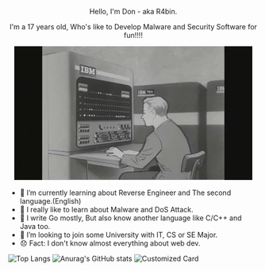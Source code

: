 <p align="center">
    Hello, I'm Don - aka R4bin.
</p>

<p align="center">
    I'm a 17 years old, Who's like to Develop Malware and Security Software for fun!!!!
</p>

<p align="center">
    <img src="qweoiuqweiu.gif" alt="Typing">
</p>

- 🌱 I’m currently learning about Reverse Engineer and The second language.(English)
- 🎩 I really like to learn about Malware and DoS Attack.
- 👾 I write Go mostly, But also know another language like C/C++ and Java too.
- 🧢 I’m looking to join some University with IT, CS or SE Major.
- 😞 Fact: I don't know almost everything about web dev.

![Top Langs](https://github-readme-stats.vercel.app/api/top-langs/?username=R4bin&show_icons=true&theme=radical)
![Anurag's GitHub stats](https://github-readme-stats.vercel.app/api?username=R4bin&show_icons=true&theme=radical)
![Customized Card](https://github-readme-stats.vercel.app/api/pin?username=R4bin&repo=Fatebot-v0.3.1&title_color=fff&show_icons=true&theme=radical)
